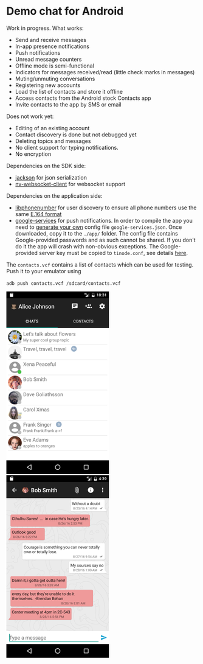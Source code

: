 # Demo chat for Android

Work in progress. What works:

* Send and receive messages
* In-app presence notifications
* Push notifications
* Unread message counters
* Offline mode is semi-functional
* Indicators for messages received/read (little check marks in messages)
* Muting/unmuting conversations
* Registering new accounts
* Load the list of contacts and store it offline
* Access contacts from the Android stock Contacts app
* Invite contacts to the app by SMS or email

Does not work yet:

* Editing of an existing account
* Contact discovery is done but not debugged yet
* Deleting topics and messages
* No client support for typing notifications.
* No encryption

Dependencies on the SDK side:

* [jackson](https://github.com/FasterXML/jackson) for json serialization
* [nv-websocket-client](https://github.com/TakahikoKawasaki/nv-websocket-client) for
websocket support

Dependencies on the application side:

* [libphonenumber](https://github.com/googlei18n/libphonenumber) for user discovery
to ensure all phone numbers use the same [E.164 format](https://en.wikipedia.org/wiki/E.164)
* [google-services](https://firebase.google.com/docs/cloud-messaging/android/client) for push notifications.
In order to compile the app you need to [generate your own](https://developers.google.com/mobile/add)
config file `google-services.json`. Once downloaded, copy it to the `./app/` folder. The
config file contains Google-provided passwords and as such cannot be shared. If you don't do it the 
app will crash with non-obvious exceptions. The Google-provided server key must be copied to `tinode.conf`, see 
details [here](https://github.com/tinode/chat). 

The `contacts.vcf` contains a list of contacts which can be used for testing. Push it to your emulator using

  `adb push contacts.vcf /sdcard/contacts.vcf`

<img src="android-contacts.png" alt="App screenshot - contacts" width="270" />
<img src="android-messages.png" alt="App screenshot - contacts" width="270" />
